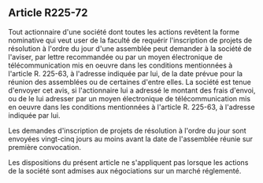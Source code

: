 Article R225-72
----
Tout actionnaire d'une société dont toutes les actions revêtent la forme
nominative qui veut user de la faculté de requérir l'inscription de projets de
résolution à l'ordre du jour d'une assemblée peut demander à la société de
l'aviser, par lettre recommandée ou par un moyen électronique de
télécommunication mis en oeuvre dans les conditions mentionnées à l'article R.
225-63, à l'adresse indiquée par lui, de la date prévue pour la réunion des
assemblées ou de certaines d'entre elles. La société est tenue d'envoyer cet
avis, si l'actionnaire lui a adressé le montant des frais d'envoi, ou de le lui
adresser par un moyen électronique de télécommunication mis en oeuvre dans les
conditions mentionnées à l'article R. 225-63, à l'adresse indiquée par lui.

Les demandes d'inscription de projets de résolution à l'ordre du jour sont
envoyées vingt-cinq jours au moins avant la date de l'assemblée réunie sur
première convocation.

Les dispositions du présent article ne s'appliquent pas lorsque les actions de
la société sont admises aux négociations sur un marché réglementé.

